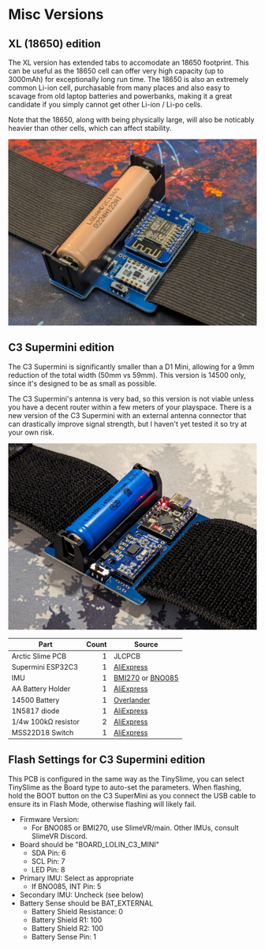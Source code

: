 # Misc Versions
## XL (18650) edition
The XL version has extended tabs to accomodate an 18650 footprint. This can be useful as the 18650 cell can offer very high capacity (up to 3000mAh) for exceptionally long run time. The 18650 is also an extremely common Li-ion cell, purchasable from many places and also easy to scavage from old laptop batteries and powerbanks, making it a great candidate if you simply cannot get other Li-ion / Li-po cells.

Note that the 18650, along with being physically large, will also be noticably heavier than other cells, which can affect stability.

![Photo of Arctic XL with 18650 cell and 50mm Strap](../images/ArcticXL-Photo.jpg)

## C3 Supermini edition
The C3 Supermini is significantly smaller than a D1 Mini, allowing for a 9mm reduction of the total width (50mm vs 59mm). This version is 14500 only, since it's designed to be as small as possible.

The C3 Supermini's antenna is very bad, so this version is not viable unless you have a decent router within a few meters of your playspace. There is a new version of the C3 Supermini with an external antenna connector that can drastically improve signal strength, but I haven't yet tested it so try at your own risk.

![Photo of Arctic C3 with 14500 cell and 50mm Strap](../images/ArcticC3-Photo.jpg)

| Part                                  | Count | Source                                                                       |
| ------------------------------------- | ----: | ---------------------------------------------------------------------------- |
| Arctic Slime PCB                      |     1 | JLCPCB                                                                       |
| Supermini ESP32C3                     |     1 | [AliExpress](https://aliexpress.com/item/1005005877531694.html)              |
| IMU                                   |     1 | [BMI270](https://store.kouno.xyz) or [BNO085](https://shop.slimevr.dev/products/slimevr-imu-module-bno085) |
| AA Battery Holder                     |     1 | [AliExpress](https://www.aliexpress.com/item/1005006254465094.html)          |
| 14500 Battery                         |     1 | [Overlander](https://overlander.co.uk/800mah-3-7v-14500-li-ion-battery.html) |
| 1N5817 diode                          |     1 | [AliExpress](https://www.aliexpress.com/item/4000204938838.html)              |
| 1/4w 100kΩ resistor                   |     2 | [AliExpress](https://aliexpress.com/item/1005006358156511.html)              |
| MSS22D18 Switch                       |     1 | [AliExpress](https://aliexpress.com/item/4000699811538.html)                 |

## Flash Settings for C3 Supermini edition
This PCB is configured in the same way as the TinySlime, you can select TinySlime as the Board type to auto-set the parameters. When flashing, hold the BOOT button on the C3 SuperMini as you connect the USB cable to ensure its in Flash Mode, otherwise flashing will likely fail.

 - Firmware Version:
   - For BNO085 or BMI270, use SlimeVR/main. Other IMUs, consult SlimeVR Discord.
 - Board should be "BOARD_LOLIN_C3_MINI"
   - SDA Pin: 6
   - SCL Pin: 7
   - LED Pin: 8
 - Primary IMU: Select as appropriate
   - If BNO085, INT Pin: 5
 - Secondary IMU: Uncheck (see below)
 - Battery Sense should be BAT_EXTERNAL
   - Battery Shield Resistance: 0
   - Battery Shield R1: 100
   - Battery Shield R2: 100
   - Battery Sense Pin: 1
